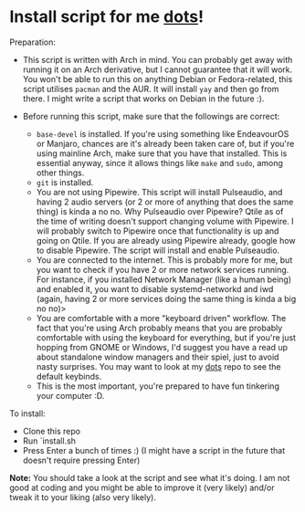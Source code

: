 # Install script for me [dots](https://github.com/DNM1008/Dots)!

Preparation:

* This script is written with Arch in mind. You can probably get away with
  running it on an Arch derivative, but I cannot guarantee that it will work.
  You won't be able to run this on anything Debian or Fedora-related, this
  script utilises `pacman` and the AUR. It will install `yay` and then go from
  there. I might write a script that works on Debian in the future :).

* Before running this script, make sure that the followings are correct:
    * `base-devel` is installed. If you're using something like EndeavourOS or
      Manjaro, chances are it's already been taken care of, but if you're using
      mainline Arch, make sure that you have that installed. This is essential
      anyway, since it allows things like `make` and `sudo`, among other
      things.
    * `git` is installed.
    * You are not using Pipewire. This script will install Pulseaudio, and
      having 2 audio servers (or 2 or more of anything that does the same
      thing) is kinda a no no. Why Pulseaudio over Pipewire? Qtile as of the
      time of writing doesn't support changing volume with Pipewire. I will
      probably switch to Pipewire once that functionality is up and going on
      Qtile. If you are already using Pipewire already, google how to disable
      Pipewire. The script will install and enable Pulseaudio.
    * You are connected to the internet. This is probably more for me, but you
      want to check if you have 2 or more network services running. For
      instance, if you installed Network Manager (like a human being) and
      enabled it, you want to disable systemd-networkd and iwd (again, having 2
      or more services doing the same thing is kinda a big no no)>
    * You are comfortable with a more "keyboard driven" workflow. The fact that
      you're using Arch probably means that you are probably comfortable with
      using the keyboard for everything, but if you're just hopping from GNOME
      or Windows, I'd suggest you have a read up about standalone window
      managers and their spiel, just to avoid nasty surprises. You may want to
      look at my [dots](https://github.com/DNM1008/Dots) repo to see the
      default keybinds.
    * This is the most important, you're prepared to have fun tinkering your
      computer :D.


To install:
* Clone this repo
* Run `install.sh
* Press Enter a bunch of times :) (I might have a script in the future that doesn't require pressing Enter)

**Note:** You should take a look at the script and see what it's doing. I am
not good at coding and you might be able to improve it (very likely) and/or
tweak it to your liking (also very likely).
